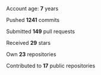 Account age: **7** years

Pushed **1241** commits

Submitted **149** pull requests

Received **29** stars

Own **23** repositories

Contributed to **17** public repositories
